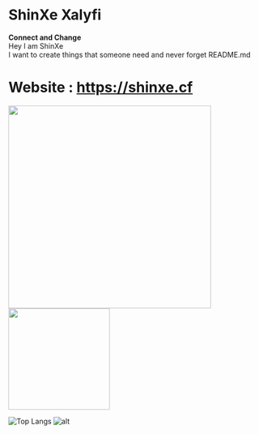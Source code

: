 # ShinXe Xalyfi
**Connect and Change**  
Hey I am ShinXe  
I want to create things that someone need and never forget
README.md



# Website : https://shinxe.cf
<img src="https://shinxe.cf/image/dragon.png" width="400px"><img src="https://shinxe.cf/image/ShinXe.png" width="200px">

![Top Langs](https://github-readme-stats.vercel.app/api?username=shinxe&show_icons=true&theme=nightowl&count_private=&title_color=00ffff&text_color=7fbfff)
![alt](https://github-readme-stats.vercel.app/api/top-langs/?username=shinxe&layout=compact&theme=nightowl&text_color=7fbfff)

